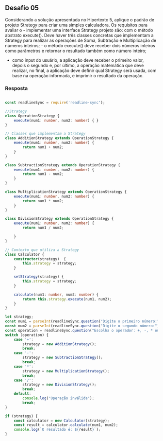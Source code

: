 ## Desafio 05

Considerando a solução apresentada no Hipertexto 5, aplique o padrão de projeto Strategy para criar uma simples calculadora. Os requisitos para avaliar o - implementar uma interface Strategy projeto são:
com o método abstrato execute(). Deve haver três classes concretas que implementam a Strategy para realizar as operações de Soma, Subtração e Multiplicação de números inteiros; - o método execute() deve receber dois números inteiros como parâmetros e retornar o resultado também como número inteiro;
- como input do usuário, a aplicação deve receber o primeiro valor, depois o segundo e, por último, a operação matemática que deve realizar, no final, a aplicação deve
definir qual Strategy será usada, com base na operação informada, e imprimir o resultado da operação.
### Resposta


````ts

const readlineSync = require('readline-sync');

//Strategy
class OperationStrategy {
    execute(num1: number, num2: number) { }
}

// Classes que implementam a Strategy
class AdditionStrategy extends OperationStrategy {
    execute(num1: number, num2: number) {
        return num1 + num2;
    }
}

class SubtractionStrategy extends OperationStrategy {
    execute(num1: number, num2: number) {
        return num1 - num2;
    }
}

class MultiplicationStrategy extends OperationStrategy {
    execute(num1: number, num2: number) {
        return num1 * num2;
    }
}

class DivisionStrategy extends OperationStrategy {
    execute(num1: number, num2: number) {
        return num1 / num2;

    }
}

// Contexto que utiliza a Strategy
class Calculator {
    constructor(strategy)  {
        this.strategy = strategy;
    }

    setStrategy(strategy) {
        this.strategy = strategy;
    }

    calculate(num1: number, num2: number) {
        return this.strategy.execute(num1, num2);
    }
}

let strategy;
const num1 = parseInt(readlineSync.question("Digite o primeiro número:"));
const num2 = parseInt(readlineSync.question("Digite o segundo número:"));
const operation = readlineSync.question("Escolha o operador: +, -, * ou /:");
switch (operation) {
    case '+':
        strategy = new AdditionStrategy();
        break;
    case '-':
        strategy = new SubtractionStrategy();
        break;
    case '*':
        strategy = new MultiplicationStrategy();
        break;
    case '/':
        strategy = new DivisionStrategy();
        break;
    default:
        console.log("Operação inválida");
        break;
}

if (strategy) {
    const calculator = new Calculator(strategy);
    const result = calculator.calculate(num1, num2);
    console.log(`O resultado é: ${result}`);
}

````
